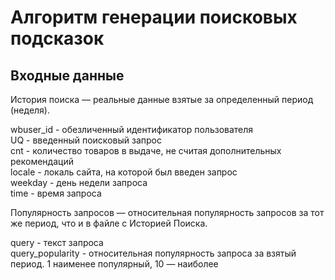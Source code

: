 # Алгоритм генерации поисковых подсказок

## Входные данные

История поиска — реальные данные взятые за определенный период (неделя).  

wbuser_id - обезличенный идентификатор пользователя   
UQ - введенный поисковый запрос   
cnt - количество товаров в выдаче, не считая дополнительных рекомендаций  
locale - локаль сайта, на которой был введен запрос   
weekday - день недели запроса   
time - время запроса  

Популярность запросов — относительная популярность запросов за тот же период, что и в файле с Историей Поиска.

query - текст запроса   
query_popularity - относительная популярность запроса за взятый период. 1 наименее популярный, 10 — наиболее
